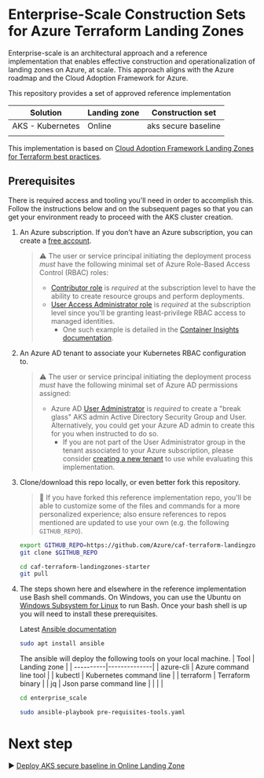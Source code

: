 # Enterprise-Scale Construction Sets for Azure Terraform Landing Zones

Enterprise-scale is an architectural approach and a reference implementation that enables effective construction and operationalization of landing zones on Azure, at scale. This approach aligns with the Azure roadmap and the Cloud Adoption Framework for Azure.

This repository provides a set of approved reference implementation

| Solution | Landing zone | Construction set |
|----------|--------------|-----|
| AKS - Kubernetes | Online | aks secure baseline |
| | |

This implementation is based on [Cloud Adoption Framework Landing Zones for Terraform best practices](https://github.com/Azure/caf-terraform-landingzones).

## Prerequisites

There is required access and tooling you'll need in order to accomplish this. Follow the instructions below and on the subsequent pages so that you can get your environment ready to proceed with the AKS cluster creation.




1. An Azure subscription. If you don't have an Azure subscription, you can create a [free account](https://azure.microsoft.com/free).

   > :warning: The user or service principal initiating the deployment process _must_ have the following minimal set of Azure Role-Based Access Control (RBAC) roles:
   >
   > * [Contributor role](https://docs.microsoft.com/azure/role-based-access-control/built-in-roles#contributor) is _required_ at the subscription level to have the ability to create resource groups and perform deployments.
   > * [User Access Administrator role](https://docs.microsoft.com/azure/role-based-access-control/built-in-roles#user-access-administrator) is _required_ at the subscription level since you'll be granting least-privilege RBAC access to managed identities.
   >   * One such example is detailed in the [Container Insights documentation](https://docs.microsoft.com/azure/azure-monitor/insights/container-insights-troubleshoot#authorization-error-during-onboarding-or-update-operation).

2. An Azure AD tenant to associate your Kubernetes RBAC configuration to.

   > :warning: The user or service principal initiating the deployment process _must_ have the following minimal set of Azure AD permissions assigned:
   >
   > * Azure AD [User Administrator](https://docs.microsoft.com/azure/active-directory/users-groups-roles/directory-assign-admin-roles#user-administrator-permissions) is _required_ to create a "break glass" AKS admin Active Directory Security Group and User. Alternatively, you could get your Azure AD admin to create this for you when instructed to do so.
   >   * If you are not part of the User Administrator group in the tenant associated to your Azure subscription, please consider [creating a new tenant](https://docs.microsoft.com/azure/active-directory/fundamentals/active-directory-access-create-new-tenant#create-a-new-tenant-for-your-organization) to use while evaluating this implementation.
3. Clone/download this repo locally, or even better fork this repository.

   > :twisted_rightwards_arrows: If you have forked this reference implementation repo, you'll be able to customize some of the files and commands for a more personalized experience; also ensure references to repos mentioned are updated to use your own (e.g. the following `GITHUB_REPO`).

   ```bash
   export GITHUB_REPO=https://github.com/Azure/caf-terraform-landingzones-starter.git
   git clone $GITHUB_REPO

   cd caf-terraform-landingzones-starter
   git pull
   ```

3. The steps shown here and elsewhere in the reference implementation use Bash shell commands. On Windows, you can use the Ubuntu on [Windows Subsystem for Linux](https://docs.microsoft.com/windows/wsl/about#what-is-wsl-2) to run Bash. Once your bash shell is up you will need to install these prerequisites.

   Latest [Ansible documentation](https://docs.ansible.com/ansible/latest/index.html)

   ```bash
   sudo apt install ansible
   ```

    The ansible will deploy the following tools on your local machine.
   | Tool | Landing zone |
   | ----------|--------------|
   | azure-cli | Azure command line tool |
   | kubectl   | Kubernetes command line |
   | terraform | Terraform binary |
   | jq        | Json parse command line |
    | | |

   ```bash
   cd enterprise_scale

   sudo ansible-playbook pre-requisites-tools.yaml
   ```


# Next step

:arrow_forward: [Deploy AKS secure baseline in Online Landing Zone](./construction_sets/aks/online/aks_secure_baseline/01-terraform.md)
